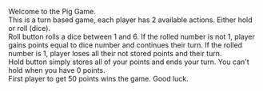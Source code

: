 Welcome to the Pig Game.<br>
This is a turn based game, each player has 2 available actions. Either hold or roll (dice).<br>
Roll button rolls a dice between 1 and 6. If the rolled number is not 1, player gains points equal to dice number and continues their turn. If the rolled number is 1, player loses all their not stored points and their turn.<br>
Hold button simply stores all of your points and ends your turn. You can't hold when you have 0 points.<br>
First player to get 50 points wins the game. Good luck.<br>
